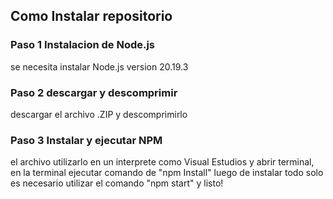 ## Como Instalar repositorio
### Paso 1 Instalacion de Node.js
se necesita instalar Node.js version 20.19.3
### Paso 2 descargar y descomprimir
descargar el archivo .ZIP y descomprimirlo
### Paso 3 Instalar y ejecutar NPM
el archivo utilizarlo en un interprete como Visual Estudios y abrir terminal, en la terminal ejecutar comando de "npm Install"
luego de instalar todo solo es necesario utilizar el comando "npm start" y listo!


